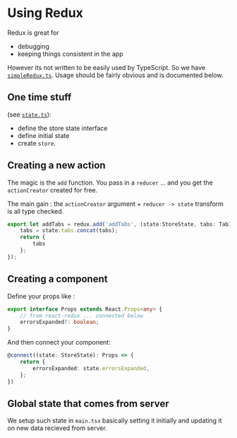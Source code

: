 # Using Redux

Redux is great for
* debugging
* keeping things consistent in the app

However its not written to be easily used by TypeScript. So we have [`simpleRedux.ts`](https://github.com/alm-tools/alm/blob/master/src/app/state/simpleRedux.ts). Usage should be fairly obvious and is documented below.

## One time stuff

(see [`state.ts`](https://github.com/alm-tools/alm/blob/master/src/app/state/state.ts)):

* define the store state interface
* define initial state
* create `store`.

## Creating a new action
The magic is the `add` function. You pass in a `reducer` ... and you get the `actionCreator` created for free.

The main gain : the `actionCreator` argument + `reducer -> state` transform is all type checked.

```ts
export let addTabs = redux.add('addTabs', (state:StoreState, tabs: TabInstance[]): StoreState => {
    tabs = state.tabs.concat(tabs);
    return {
        tabs
    };
});
```

## Creating a component
Define your props like :
```ts
export interface Props extends React.Props<any> {
    // from react-redux ... connected below
    errorsExpanded?: boolean;
}
```
And then connect your component:
```ts
@connect((state: StoreState): Props => {
    return {
        errorsExpanded: state.errorsExpanded,
    };
})
```

## Global state that comes from server
We setup such state in `main.tsx` basically setting it initially and updating it on new data recieved from server.
